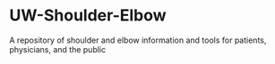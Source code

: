 # UW-Shoulder-Elbow
A repository of shoulder and elbow information and tools for patients, physicians, and the public
